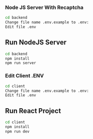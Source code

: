 ### Node JS Server With Recaptcha

```sh
cd backend
Change file name .env.example to .env:
Edit file .env
```

## Run NodeJS Server

```sh
cd backend
npm install
npm run server
```
### Edit Client .ENV

```sh
cd client
Change file name .env.example to .env:
Edit file .env
```

## Run React Project

```sh
cd client
npm install
npm run dev
```
